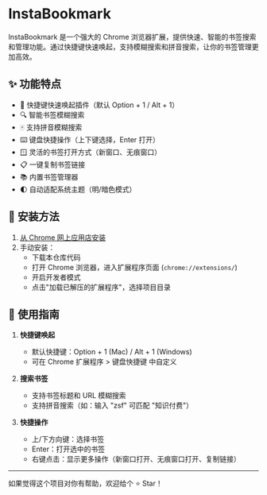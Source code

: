 # InstaBookmark

InstaBookmark 是一个强大的 Chrome 浏览器扩展，提供快速、智能的书签搜索和管理功能。通过快捷键快速唤起，支持模糊搜索和拼音搜索，让你的书签管理更加高效。

## ✨ 功能特点

- 🚀 快捷键快速唤起插件（默认 Option + 1 / Alt + 1）
- 🔍 智能书签模糊搜索
- 🀄 支持拼音模糊搜索
- ⌨️ 键盘快捷操作（上下键选择，Enter 打开）
- 🪟 灵活的书签打开方式（新窗口、无痕窗口）
- 📋 一键复制书签链接
- 📚 内置书签管理器
- 🌓 自动适配系统主题（明/暗色模式）

## 🚀 安装方法

1. [从 Chrome 网上应用店安装](https://chromewebstore.google.com/detail/instabookmark-%E5%8D%B3%E5%88%BB%E4%B9%A6%E7%AD%BE/okccmlfcmcpiioggkhhanlkjgmcigcfn?hl=zh-CN&utm_source=ext_sidebar)
2. 手动安装：
   - 下载本仓库代码
   - 打开 Chrome 浏览器，进入扩展程序页面 (`chrome://extensions/`)
   - 开启开发者模式
   - 点击"加载已解压的扩展程序"，选择项目目录

## 🎯 使用指南

1. **快捷键唤起**
   - 默认快捷键：Option + 1 (Mac) / Alt + 1 (Windows)
   - 可在 Chrome 扩展程序 > 键盘快捷键 中自定义

2. **搜索书签**
   - 支持书签标题和 URL 模糊搜索
   - 支持拼音搜索（如：输入 "zsf" 可匹配 "知识付费"）

3. **快捷操作**
   - 上/下方向键：选择书签
   - Enter：打开选中的书签
   - 右键点击：显示更多操作（新窗口打开、无痕窗口打开、复制链接）


---

如果觉得这个项目对你有帮助，欢迎给个 ⭐️ Star！
